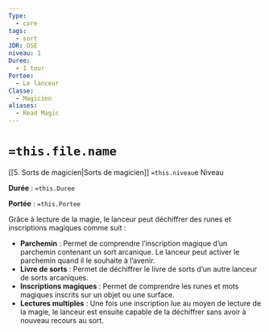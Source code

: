 ```yaml
---
Type:
  - core
tags:
  - sort
JDR: OSE
niveau: 1
Duree:
  - 1 tour
Portee:
  - Le lanceur
Classe:
  - Magicien
aliases:
  - Read Magic
---
```

# `=this.file.name`  

[[5. Sorts de magicien|Sorts de magicien]] `=this.niveau`e Niveau

**Durée** : `=this.Duree`

**Portée** : `=this.Portee`

Grâce à lecture de la magie, le lanceur peut déchiffrer des runes et inscriptions magiques comme suit :

- **Parchemin** : Permet de comprendre l’inscription magique d’un parchemin contenant un sort arcanique. Le lanceur peut activer le parchemin quand il le souhaite à l’avenir.
- **Livre de sorts** : Permet de déchiffrer le livre de sorts d’un autre lanceur de sorts arcaniques.
- **Inscriptions magiques** : Permet de comprendre les runes et mots magiques inscrits sur un objet ou une surface.
- **Lectures multiples** : Une fois une inscription lue au moyen de lecture de la magie, le lanceur est ensuite capable de la déchiffrer sans avoir à nouveau recours au sort.
